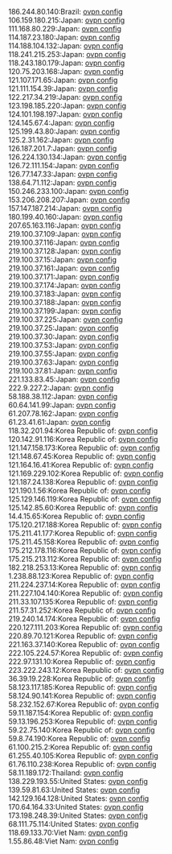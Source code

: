 186.244.80.140:Brazil: [ovpn config](vpn/186_244_80_140.ovpn)  
106.159.180.215:Japan: [ovpn config](vpn/106_159_180_215.ovpn)  
111.168.80.229:Japan: [ovpn config](vpn/111_168_80_229.ovpn)  
114.187.23.180:Japan: [ovpn config](vpn/114_187_23_180.ovpn)  
114.188.104.132:Japan: [ovpn config](vpn/114_188_104_132.ovpn)  
118.241.215.253:Japan: [ovpn config](vpn/118_241_215_253.ovpn)  
118.243.180.179:Japan: [ovpn config](vpn/118_243_180_179.ovpn)  
120.75.203.168:Japan: [ovpn config](vpn/120_75_203_168.ovpn)  
121.107.171.65:Japan: [ovpn config](vpn/121_107_171_65.ovpn)  
121.111.154.39:Japan: [ovpn config](vpn/121_111_154_39.ovpn)  
122.217.34.219:Japan: [ovpn config](vpn/122_217_34_219.ovpn)  
123.198.185.220:Japan: [ovpn config](vpn/123_198_185_220.ovpn)  
124.101.198.197:Japan: [ovpn config](vpn/124_101_198_197.ovpn)  
124.145.67.4:Japan: [ovpn config](vpn/124_145_67_4.ovpn)  
125.199.43.80:Japan: [ovpn config](vpn/125_199_43_80.ovpn)  
125.2.31.162:Japan: [ovpn config](vpn/125_2_31_162.ovpn)  
126.187.201.7:Japan: [ovpn config](vpn/126_187_201_7.ovpn)  
126.224.130.134:Japan: [ovpn config](vpn/126_224_130_134.ovpn)  
126.72.111.154:Japan: [ovpn config](vpn/126_72_111_154.ovpn)  
126.77.147.33:Japan: [ovpn config](vpn/126_77_147_33.ovpn)  
138.64.71.112:Japan: [ovpn config](vpn/138_64_71_112.ovpn)  
150.246.233.100:Japan: [ovpn config](vpn/150_246_233_100.ovpn)  
153.206.208.207:Japan: [ovpn config](vpn/153_206_208_207.ovpn)  
157.147.187.214:Japan: [ovpn config](vpn/157_147_187_214.ovpn)  
180.199.40.160:Japan: [ovpn config](vpn/180_199_40_160.ovpn)  
207.65.163.116:Japan: [ovpn config](vpn/207_65_163_116.ovpn)  
219.100.37.109:Japan: [ovpn config](vpn/219_100_37_109.ovpn)  
219.100.37.116:Japan: [ovpn config](vpn/219_100_37_116.ovpn)  
219.100.37.128:Japan: [ovpn config](vpn/219_100_37_128.ovpn)  
219.100.37.15:Japan: [ovpn config](vpn/219_100_37_15.ovpn)  
219.100.37.161:Japan: [ovpn config](vpn/219_100_37_161.ovpn)  
219.100.37.171:Japan: [ovpn config](vpn/219_100_37_171.ovpn)  
219.100.37.174:Japan: [ovpn config](vpn/219_100_37_174.ovpn)  
219.100.37.183:Japan: [ovpn config](vpn/219_100_37_183.ovpn)  
219.100.37.188:Japan: [ovpn config](vpn/219_100_37_188.ovpn)  
219.100.37.199:Japan: [ovpn config](vpn/219_100_37_199.ovpn)  
219.100.37.225:Japan: [ovpn config](vpn/219_100_37_225.ovpn)  
219.100.37.25:Japan: [ovpn config](vpn/219_100_37_25.ovpn)  
219.100.37.30:Japan: [ovpn config](vpn/219_100_37_30.ovpn)  
219.100.37.53:Japan: [ovpn config](vpn/219_100_37_53.ovpn)  
219.100.37.55:Japan: [ovpn config](vpn/219_100_37_55.ovpn)  
219.100.37.63:Japan: [ovpn config](vpn/219_100_37_63.ovpn)  
219.100.37.81:Japan: [ovpn config](vpn/219_100_37_81.ovpn)  
221.133.83.45:Japan: [ovpn config](vpn/221_133_83_45.ovpn)  
222.9.227.2:Japan: [ovpn config](vpn/222_9_227_2.ovpn)  
58.188.38.112:Japan: [ovpn config](vpn/58_188_38_112.ovpn)  
60.64.141.99:Japan: [ovpn config](vpn/60_64_141_99.ovpn)  
61.207.78.162:Japan: [ovpn config](vpn/61_207_78_162.ovpn)  
61.23.41.61:Japan: [ovpn config](vpn/61_23_41_61.ovpn)  
118.32.201.94:Korea Republic of: [ovpn config](vpn/118_32_201_94.ovpn)  
120.142.91.116:Korea Republic of: [ovpn config](vpn/120_142_91_116.ovpn)  
121.147.158.173:Korea Republic of: [ovpn config](vpn/121_147_158_173.ovpn)  
121.148.67.45:Korea Republic of: [ovpn config](vpn/121_148_67_45.ovpn)  
121.164.16.41:Korea Republic of: [ovpn config](vpn/121_164_16_41.ovpn)  
121.169.229.102:Korea Republic of: [ovpn config](vpn/121_169_229_102.ovpn)  
121.187.24.138:Korea Republic of: [ovpn config](vpn/121_187_24_138.ovpn)  
121.190.1.56:Korea Republic of: [ovpn config](vpn/121_190_1_56.ovpn)  
125.129.146.119:Korea Republic of: [ovpn config](vpn/125_129_146_119.ovpn)  
125.142.85.60:Korea Republic of: [ovpn config](vpn/125_142_85_60.ovpn)  
14.4.15.65:Korea Republic of: [ovpn config](vpn/14_4_15_65.ovpn)  
175.120.217.188:Korea Republic of: [ovpn config](vpn/175_120_217_188.ovpn)  
175.211.41.177:Korea Republic of: [ovpn config](vpn/175_211_41_177.ovpn)  
175.211.45.158:Korea Republic of: [ovpn config](vpn/175_211_45_158.ovpn)  
175.212.178.116:Korea Republic of: [ovpn config](vpn/175_212_178_116.ovpn)  
175.215.213.112:Korea Republic of: [ovpn config](vpn/175_215_213_112.ovpn)  
182.218.253.13:Korea Republic of: [ovpn config](vpn/182_218_253_13.ovpn)  
1.238.88.123:Korea Republic of: [ovpn config](vpn/1_238_88_123.ovpn)  
211.224.237.14:Korea Republic of: [ovpn config](vpn/211_224_237_14.ovpn)  
211.227.104.140:Korea Republic of: [ovpn config](vpn/211_227_104_140.ovpn)  
211.33.107.135:Korea Republic of: [ovpn config](vpn/211_33_107_135.ovpn)  
211.57.31.252:Korea Republic of: [ovpn config](vpn/211_57_31_252.ovpn)  
219.240.14.174:Korea Republic of: [ovpn config](vpn/219_240_14_174.ovpn)  
220.127.111.203:Korea Republic of: [ovpn config](vpn/220_127_111_203.ovpn)  
220.89.70.121:Korea Republic of: [ovpn config](vpn/220_89_70_121.ovpn)  
221.163.37.140:Korea Republic of: [ovpn config](vpn/221_163_37_140.ovpn)  
222.105.224.57:Korea Republic of: [ovpn config](vpn/222_105_224_57.ovpn)  
222.97.131.10:Korea Republic of: [ovpn config](vpn/222_97_131_10.ovpn)  
223.222.243.12:Korea Republic of: [ovpn config](vpn/223_222_243_12.ovpn)  
36.39.19.228:Korea Republic of: [ovpn config](vpn/36_39_19_228.ovpn)  
58.123.117.185:Korea Republic of: [ovpn config](vpn/58_123_117_185.ovpn)  
58.124.90.141:Korea Republic of: [ovpn config](vpn/58_124_90_141.ovpn)  
58.232.152.67:Korea Republic of: [ovpn config](vpn/58_232_152_67.ovpn)  
59.11.187.154:Korea Republic of: [ovpn config](vpn/59_11_187_154.ovpn)  
59.13.196.253:Korea Republic of: [ovpn config](vpn/59_13_196_253.ovpn)  
59.22.75.140:Korea Republic of: [ovpn config](vpn/59_22_75_140.ovpn)  
59.8.74.190:Korea Republic of: [ovpn config](vpn/59_8_74_190.ovpn)  
61.100.215.2:Korea Republic of: [ovpn config](vpn/61_100_215_2.ovpn)  
61.255.40.105:Korea Republic of: [ovpn config](vpn/61_255_40_105.ovpn)  
61.76.110.238:Korea Republic of: [ovpn config](vpn/61_76_110_238.ovpn)  
58.11.189.172:Thailand: [ovpn config](vpn/58_11_189_172.ovpn)  
138.229.193.55:United States: [ovpn config](vpn/138_229_193_55.ovpn)  
139.59.81.63:United States: [ovpn config](vpn/139_59_81_63.ovpn)  
142.129.164.128:United States: [ovpn config](vpn/142_129_164_128.ovpn)  
170.64.164.33:United States: [ovpn config](vpn/170_64_164_33.ovpn)  
173.198.248.39:United States: [ovpn config](vpn/173_198_248_39.ovpn)  
68.111.75.114:United States: [ovpn config](vpn/68_111_75_114.ovpn)  
118.69.133.70:Viet Nam: [ovpn config](vpn/118_69_133_70.ovpn)  
1.55.86.48:Viet Nam: [ovpn config](vpn/1_55_86_48.ovpn)  
